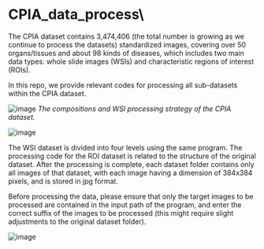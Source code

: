 # CPIA_data_process\

The CPIA dataset contains 3,474,406 (the total number is growing as we continue to process the datasets) standardized images, covering over 50 organs/tissues and about 98 kinds of diseases, which includes two main data types: whole slide images (WSIs) and characteristic regions of interest (ROIs).

In this repo, we provide relevant codes for processing all sub-datasets within the CPIA dataset. 

![image](https://github.com/Desperadodo/CPIA_data_process/assets/87553719/ec9631e0-c398-4711-9eca-b764333ef10b)
*The compositions and WSI processing strategy of the CPIA dataset.*

![image](https://github.com/Desperadodo/CPIA_data_process/assets/87553719/2f8660a5-429d-4e42-97f5-8bc5eeb4c587)



The WSI dataset is divided into four levels using the same program. The processing code for the ROI dataset is related to the structure of the original dataset. After the processing is complete, each dataset folder contains only all images of that dataset, with each image having a dimension of 384x384 pixels, and is stored in jpg format. 

Before processing the data, please ensure that only the target images to be processed are contained in the input path of the program, and enter the correct suffix of the images to be processed (this might require slight adjustments to the original dataset folder).
  
![image](https://github.com/Desperadodo/CPIA_data_process/assets/87553719/6a97801d-c104-4224-8458-5c5ffeafb738)



